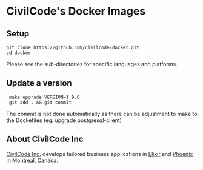 # CivilCode's Docker Images

## Setup

    git clone https://github.com/civilcode/docker.git
    cd docker

Please see the sub-directories for specific languages and platforms.

## Update a version
     make upgrade VERSION=1.9.0
     git add . && git commit

The commit is not done automatically as there can be adjustment to make to the Dockefiles (eg: upgrade postgresql-client)

## About CivilCode Inc

[CivilCode Inc.](http://www.civilcode.io) develops tailored business applications in
[Elixir](http://elixir-lang.org/) and [Phoenix](http://www.phoenixframework.org/) in Montreal, Canada.
